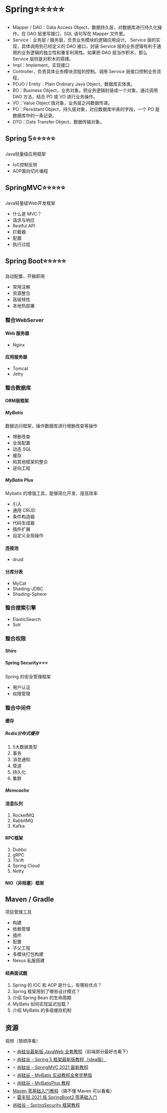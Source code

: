 # Spring⭐⭐⭐⭐⭐

- Mapper / DAO：Data Access Object，数据持久层，对数据库进行持久化操作。在 DAO 层里写接口，SQL 语句写在 Mapper 文件里。
- Service：业务层 / 服务层，负责业务模块的逻辑应用设计。 Service 层的实现，具体调用到已经定义的 DAO 接口，封装 Service 层的业务逻辑有利于通用的业务逻辑的独立性和重复利用性。如果把 DAO 层当作积木，那么 Service 层则是对积木的搭建。
- Impl：Implement，实现接口
- Controller，负责具体业务模块流程的控制。调用 Service 层接口控制业务流程。
- POJO / Entity：Plain Ordinary Java Object，数据库实体类。
- BO：Business Object，业务对象。把业务逻辑封装成一个对象，通过调用 DAO 方法，结合 PO 或 VO 进行业务操作。
- VO：Value Object 值对象，业务层之间数据传递。
- PO：Persistant Object，持久层对象，对应数据库中表的字段，一个 PO 是数据库中的一条记录。
- DTO：Data Transfer Object，数据传输对象。

## Spring 5⭐⭐⭐⭐⭐

Java轻量级应用框架

- IoC控制反转
- AOP面向切片编程

## SpringMVC⭐⭐⭐⭐⭐

Java轻量级Web开发框架

- 什么是 MVC？
- 请求与响应
- Restful API
- 拦截器
- 配置
- 执行过程

## Spring Boot⭐⭐⭐⭐⭐

自动配置，开箱即用

- 常用注解
- 资源整合
- 高级特性
- 本地热部署

### 整合WebServer

#### Web 服务器

- Nginx

#### 应用服务器

- Tomcat
- Jetty

### 整合数据库

#### ORM层框架

##### MyBatis

数据访问框架，操作数据库进行增删改查等操作

- 增删改查
- 全局配置
- 动态 SQL
- 缓存
- 和其他框架的整合
- 逆向工程

##### MyBatis Plus

Mybatis 的增强工具，能够简化开发、提高效率

- 引入
- 通用 CRUD
- 条件构造器
- 代码生成器
- 插件扩展
- 自定义全局操作

#### 连接池

- druid

#### 分库分表

- MyCat
- Shading-JDBC
- Shading-Sphere

### 整合搜索引擎

- ElasticSearch
- Solr

### 整合权限

#### Shiro

#### Spring Security⭐⭐⭐

Spring 的安全管理框架

- 用户认证
- 权限管理

### 整合中间件

#### 缓存

##### Redis分布式缓存

1. 5大数据类型
2. 事务
3. 消息通知
4. 管道
5. 持久化
6. 集群

##### Memcache

#### 消息队列

1. RocketMQ
2. RabbitMQ
3. Kafka

#### RPC框架

1. Dubbo
2. gRPC
3. Thrift
4. Spring Cloud
5. Netty

#### NIO（非阻塞）框架

## Maven / Gradle

项目管理工具

- 构建
- 依赖管理
- 插件
- 配置
- 子父工程
- 多模块打包构建
- Nexus 私服搭建

#### 经典面试题

1. Spring 的 IOC 和 AOP 是什么，有哪些优点？
2. Spring 框架用到了哪些设计模式？
3. 介绍 Spring Bean 的生命周期
4. MyBatis 如何实现延迟加载？
5. 介绍 MyBatis 的多级缓存机制

## 资源

视频（按顺序看）

- ⭐ [尚硅谷最新版 JavaWeb 全套教程](https://www.bilibili.com/video/BV1Y7411K7zz)（前端部分最好也看下）
- ⭐ [尚硅谷 - Spring 5 框架最新版教程（idea版）](https://www.bilibili.com/video/BV1Vf4y127N5)
- ⭐ [尚硅谷 - SpringMVC 2021 最新教程](https://www.bilibili.com/video/BV1Ry4y1574R)
- ⭐ [尚硅谷 - MyBatis 实战教程全套完整版](https://www.bilibili.com/video/BV1mW411M737)
- ⭐ [尚硅谷 - MyBatisPlus 教程](https://www.bilibili.com/video/BV1Ds411E76Y)
- [Maven 零基础入门教程](https://www.bilibili.com/video/BV1TW411g7hP)（搞不懂 Maven 可以看看）
- ⭐ [雷丰阳 2021 版 SpringBoot2 零基础入门](https://www.bilibili.com/video/BV19K4y1L7MT)
- [尚硅谷 - SpringSecurity 框架教程](https://www.bilibili.com/video/BV15a411A7kP)
